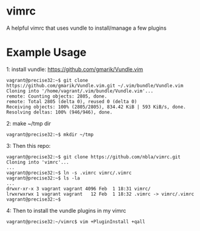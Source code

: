 # vimrc

A helpful vimrc that uses vundle to install/manage a few plugins

# Example Usage

1: install vundle: https://github.com/gmarik/Vundle.vim
```
vagrant@precise32:~$ git clone https://github.com/gmarik/Vundle.vim.git ~/.vim/bundle/Vundle.vim
Cloning into '/home/vagrant/.vim/bundle/Vundle.vim'...
remote: Counting objects: 2805, done.
remote: Total 2805 (delta 0), reused 0 (delta 0)
Receiving objects: 100% (2805/2805), 834.42 KiB | 593 KiB/s, done.
Resolving deltas: 100% (946/946), done.
```
2: make ~/tmp dir
```
vagrant@precise32:~$ mkdir ~/tmp
```
3: Then this repo:
```
vagrant@precise32:~$ git clone https://github.com/nbla/vimrc.git
Cloning into 'vimrc'...
...
vagrant@precise32:~$ ln -s .vimrc vimrc/.vimrc
vagrant@precise32:~$ ls -la
...
drwxr-xr-x 3 vagrant vagrant 4096 Feb  1 18:31 vimrc/
lrwxrwxrwx 1 vagrant vagrant   12 Feb  1 18:32 .vimrc -> vimrc/.vimrc
vagrant@precise32:~$
```
4: Then to install the vundle plugins in my vimrc
```
vagrant@precise32:~/vimrc$ vim +PluginInstall +qall
```
